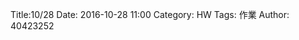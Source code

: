 Title:10/28
Date: 2016-10-28 11:00
Category: HW
Tags: 作業
Author: 40423252



<!-- PELICAN_END_SUMMARY -->


